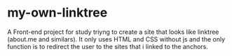 # my-own-linktree
A Front-end project for study triyng to create a site that looks like linktree (about.me and similars). It only uses HTML and CSS without js and the only function is to redirect the user to the sites that i linked to the anchors.
